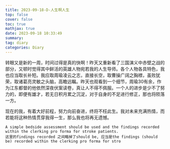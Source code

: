 ```yaml
---
title: 2023-09-18-D-人生啊人生
top: false
cover: false
toc: true
mathjax: true
date: 2023-09-18 10:33:49
summary:
tag: diary
categories: Diary
---
```






 转眼又是新的一周，时间过得是真的快啊！昨天又重新看了三国演义中赤壁之战的部分，又顿时觉得其中鲜活的英雄人物宛若我的人生导师。各个人物各具特色，我也应当取长补短。我应取周瑜凌云之志，直接长空，取曹操广阔之胸襟，虽败犹荣，取诸葛亮灵敏之头脑，高瞻远瞩。昨天也观看到一个细节，周瑜30有余，作为江东都督的他依然深夜伏案读卷，真让人不得不佩服。一个人的进步是少不了努力的，即便有雄才，若无日积月累之沉淀，对于自身的不足进行修正，那也将陨落一方。

现在的我，有着大好前程，努力向前奋进，终将不枉此生。我对未来充满热情，而若能将这种热情贯穿我得一生，那么我也将再无遗憾。





```英语
A simple bedside assessment should be used and the findings recorded within the clerking pro forma for stroke patients.
这里的findings recorded 之间略掉了should be, 应当是the findings (should be) recorded within the clerking pro forma for stro
```

